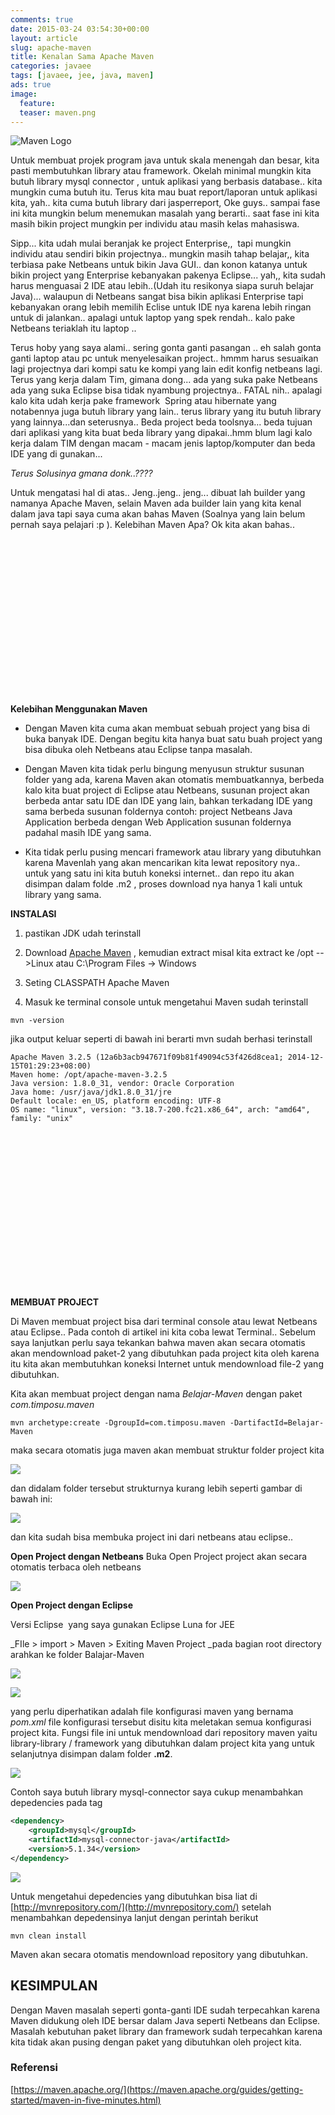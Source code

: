 ```yaml
---
comments: true
date: 2015-03-24 03:54:30+00:00
layout: article
slug: apache-maven
title: Kenalan Sama Apache Maven
categories: javaee
tags: [javaee, jee, java, maven]
ads: true
image:
  feature:
  teaser: maven.png
---
```

![Maven Logo](../images/maven.png)

Untuk membuat projek program java untuk skala menengah dan besar, kita pasti membutuhkan library atau framework. Okelah minimal mungkin kita butuh library mysql connector , untuk aplikasi yang berbasis database.. kita mungkin cuma butuh itu. Terus kita mau buat report/laporan untuk aplikasi kita, yah.. kita cuma butuh library dari jasperreport, Oke guys.. sampai fase ini kita mungkin belum menemukan masalah yang berarti.. saat fase ini kita masih bikin project mungkin per individu atau masih kelas mahasiswa.

 <!-- more -->

 Sipp... kita udah mulai beranjak ke project Enterprise,,  tapi mungkin individu atau sendiri bikin projectnya.. mungkin masih tahap belajar,, kita terbiasa pake Netbeans untuk bikin Java GUI.. dan konon katanya untuk bikin project yang Enterprise kebanyakan pakenya Eclipse... yah,, kita sudah harus menguasai 2 IDE atau lebih..(Udah itu resikonya siapa suruh belajar Java)... walaupun di Netbeans sangat bisa bikin aplikasi Enterprise tapi kebanyakan orang lebih memilih Eclise untuk IDE nya karena lebih ringan untuk di jalankan.. apalagi untuk laptop yang spek rendah.. kalo pake Netbeans teriaklah itu laptop ..

Terus hoby yang saya alami.. sering gonta ganti pasangan .. eh salah gonta ganti laptop atau pc untuk menyelesaikan project.. hmmm harus sesuaikan lagi projectnya dari kompi satu ke kompi yang lain edit konfig netbeans lagi.
Terus yang kerja dalam Tim, gimana dong... ada yang suka pake Netbeans ada yang suka Eclipse bisa tidak nyambung projectnya.. FATAL nih.. apalagi kalo kita udah kerja pake framework  Spring atau hibernate yang notabennya juga butuh library yang lain.. terus library yang itu butuh library yang lainnya...dan seterusnya..
Beda project beda toolsnya... beda tujuan dari aplikasi yang kita buat beda library yang dipakai..hmm blum lagi kalo kerja dalam TIM dengan macam - macam jenis laptop/komputer dan beda IDE yang di gunakan...

_Terus Solusinya gmana donk..????_

Untuk mengatasi hal di atas.. Jeng..jeng.. jeng... dibuat lah builder yang namanya Apache Maven, selain Maven ada builder lain yang kita kenal dalam java tapi saya cuma akan bahas Maven (Soalnya yang lain belum pernah saya pelajari :p ). Kelebihan Maven Apa? Ok kita akan bahas..

<center><script async src="//pagead2.googlesyndication.com/pagead/js/adsbygoogle.js"></script><!-- BOX--><ins class="adsbygoogle"  style="display:inline-block;width:300px;height:250px" data-ad-client="ca-pub-4504493660273886" data-ad-slot="1638134271"></ins><script>(adsbygoogle = window.adsbygoogle || []).push({});</script></center>

**Kelebihan Menggunakan Maven**





  * Dengan Maven kita cuma akan membuat sebuah project yang bisa di buka banyak IDE. Dengan begitu kita hanya buat satu buah project yang bisa dibuka oleh Netbeans atau Eclipse tanpa masalah.


  * Dengan Maven kita tidak perlu bingung menyusun struktur susunan folder yang ada, karena Maven akan otomatis membuatkannya, berbeda kalo kita buat project di Eclipse atau Netbeans, susunan project akan berbeda antar satu IDE dan IDE yang lain, bahkan terkadang IDE yang sama berbeda susunan foldernya contoh: project Netbeans Java Application berbeda dengan Web Application susunan foldernya padahal masih IDE yang sama.


  * Kita tidak perlu pusing mencari framework atau library yang dibutuhkan karena Mavenlah yang akan mencarikan kita lewat repository nya.. untuk yang satu ini kita butuh koneksi internet.. dan repo itu akan disimpan dalam folde .m2 , proses download nya hanya 1 kali untuk library yang sama.



**INSTALASI**





  1. pastikan JDK udah terinstall


  2. Download [Apache Maven](http://maven.apache.org/) , kemudian extract misal kita extract ke /opt -->Linux atau C:\Program Files -> Windows


  3. Seting CLASSPATH Apache Maven


  4. Masuk ke terminal console untuk mengetahui Maven sudah terinstall





    mvn -version



jika output keluar seperti di bawah ini berarti mvn sudah berhasi terinstall



    Apache Maven 3.2.5 (12a6b3acb947671f09b81f49094c53f426d8cea1; 2014-12-15T01:29:23+08:00)
    Maven home: /opt/apache-maven-3.2.5
    Java version: 1.8.0_31, vendor: Oracle Corporation
    Java home: /usr/java/jdk1.8.0_31/jre
    Default locale: en_US, platform encoding: UTF-8
    OS name: "linux", version: "3.18.7-200.fc21.x86_64", arch: "amd64", family: "unix"


<center><script async src="//pagead2.googlesyndication.com/pagead/js/adsbygoogle.js"></script><!-- BOX--><ins class="adsbygoogle"  style="display:inline-block;width:300px;height:250px" data-ad-client="ca-pub-4504493660273886" data-ad-slot="1638134271"></ins><script>(adsbygoogle = window.adsbygoogle || []).push({});</script></center>

**MEMBUAT PROJECT**

Di Maven membuat project bisa dari terminal console atau lewat Netbeans atau Eclipse.. Pada contoh di artikel ini kita coba lewat Terminal.. Sebelum saya lanjutkan perlu saya tekankan bahwa maven akan secara otomatis akan mendownload paket-2 yang dibutuhkan pada project kita oleh karena itu kita akan membutuhkan koneksi Internet untuk mendownload file-2 yang dibutuhkan.

Kita akan membuat project dengan nama _Belajar-Maven_ dengan paket _com.timposu.maven_



    mvn archetype:create -DgroupId=com.timposu.maven -DartifactId=Belajar-Maven



maka secara otomatis juga maven akan membuat struktur folder project kita

![](http://i68.tinypic.com/1z67blt.jpg)

dan didalam folder tersebut strukturnya kurang lebih seperti gambar di bawah ini:

![](http://i64.tinypic.com/xfdurt.jpg)

dan kita sudah bisa membuka project ini dari netbeans atau eclipse..

**Open Project dengan Netbeans**
Buka Open Project project akan secara otomatis terbaca oleh netbeans

![](http://i66.tinypic.com/10pn6gw.jpg)

**Open Project dengan Eclipse**

Versi Eclipse  yang saya gunakan Eclipse Luna for JEE

_FIle > import > Maven > Exiting Maven Project _pada bagian root directory arahkan ke folder Balajar-Maven

![](http://i68.tinypic.com/14w87lv.jpg)

![](http://i63.tinypic.com/2ekrojn.jpg)

yang perlu diperhatikan adalah file konfigurasi maven yang bernama _pom.xml_ file konfigurasi tersebut disitu kita meletakan semua konfigurasi project kita. Fungsi file ini untuk mendownload dari repository maven yaitu library-library / framework yang dibutuhkan dalam project kita yang untuk selanjutnya disimpan dalam folder **.m2**.

![](http://i67.tinypic.com/qyu35k.jpg)


Contoh saya butuh library mysql-connector saya cukup menambahkan depedencies pada tag <depedencies>


``` xml
<dependency>
    <groupId>mysql</groupId>
    <artifactId>mysql-connector-java</artifactId>
    <version>5.1.34</version>
</dependency>
```

![](http://i66.tinypic.com/15q90jq.jpg)


Untuk mengetahui depedencies yang dibutuhkan bisa liat di [http://mvnrepository.com/](http://mvnrepository.com/) setelah menambahkan depedensinya lanjut dengan perintah berikut



    mvn clean install



Maven akan secara otomatis mendownload repository yang dibutuhkan.



## KESIMPULAN



Dengan Maven masalah seperti gonta-ganti IDE sudah terpecahkan karena Maven didukung oleh IDE bersar dalam Java seperti Netbeans dan Eclipse. Masalah kebutuhan paket library dan framework sudah terpecahkan karena kita tidak akan pusing dengan paket yang dibutuhkan oleh project kita.

### Referensi

[https://maven.apache.org/](https://maven.apache.org/guides/getting-started/maven-in-five-minutes.html)
